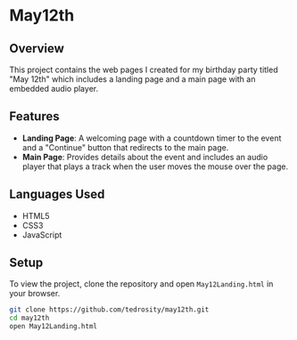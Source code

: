 # May12th 

## Overview
This project contains the web pages I created for my birthday party titled "May 12th" which includes a landing page and a main page with an embedded audio player.

## Features
- **Landing Page**: A welcoming page with a countdown timer to the event and a "Continue" button that redirects to the main page.
- **Main Page**: Provides details about the event and includes an audio player that plays a track when the user moves the mouse over the page.

## Languages Used
- HTML5
- CSS3
- JavaScript

## Setup
To view the project, clone the repository and open `May12Landing.html` in your browser.

```bash
git clone https://github.com/tedrosity/may12th.git
cd may12th
open May12Landing.html
